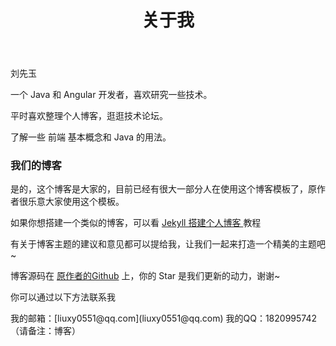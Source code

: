 ﻿---
layout: page
title: 关于我
---

刘先玉

一个 Java 和 Angular 开发者，喜欢研究一些技术。
<p>
平时喜欢整理个人博客，逛逛技术论坛。
<p>
了解一些 前端 基本概念和 Java 的用法。

<p>

<h3> 我们的博客 </h3>  

<p>

是的，这个博客是大家的，目前已经有很大一部分人在使用这个博客模板了，原作者很乐意大家使用这个模板。

<p>

如果你想搭建一个类似的博客，可以看
<a href="/2016/10/jekyll_tutorials1/"> Jekyll 搭建个人博客 </a>
教程

<p>

有关于博客主题的建议和意见都可以提给我，让我们一起来打造一个精美的主题吧~

<p>

博客源码在 <a target="_blank" href='https://github.com/leopardpan/leopardpan.github.io/'>原作者的Github</a> 上，你的 Star 是我们更新的动力，谢谢~

<p>
你可以通过以下方法联系我
<p>
我的邮箱：[liuxy0551@qq.com](liuxy0551@qq.com)   我的QQ：1820995742（请备注：博客）
<p>

<p>

